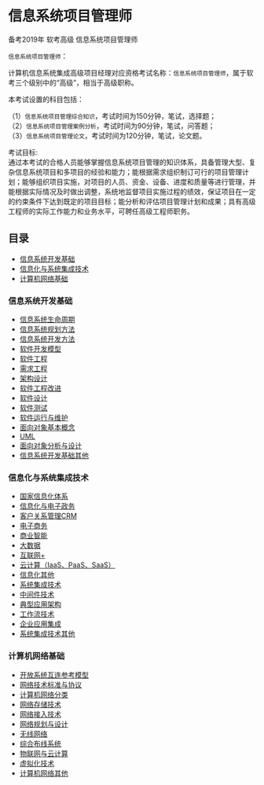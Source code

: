 # 信息系统项目管理师
备考2019年 软考高级 信息系统项目管理师

`信息系统项目管理师`：  

计算机信息系统集成高级项目经理对应资格考试名称：`信息系统项目管理师`，属于软考三个级别中的“高级”，相当于高级职称。

本考试设置的科目包括：

（1）`信息系统项目管理综合知识`，考试时间为150分钟，笔试，选择题；  
（2）`信息系统项目管理案例分析`，考试时间为90分钟，笔试，问答题；  
（3）`信息系统项目管理论文`，考试时间为120分钟，笔试，论文题。

考试目标:  
通过本考试的合格人员能够掌握信息系统项目管理的知识体系，具备管理大型、复杂信息系统项目和多项目的经验和能力；能根据需求组织制订可行的项目管理计划；能够组织项目实施，对项目的人员、资金、设备、进度和质量等进行管理，并能根据实际情况及时做出调整，系统地监督项目实施过程的绩效，保证项目在一定的约束条件下达到既定的项目目标；能分析和评估项目管理计划和成果；具有高级工程师的实际工作能力和业务水平，可聘任高级工程师职务。 

## 目录
- [信息系统开发基础](#信息系统开发基础)
- [信息化与系统集成技术](#信息化与系统集成技术)
- [计算机网络基础](#计算机网络基础)


### 信息系统开发基础

* [信息系统生命周期](docs/devbasic/lifecycle.md)
* [信息系统规划方法](docs/devbasic/planningmethod.md)
* [信息系统开发方法](docs/devbasic/planningmethod.md)
* [软件开发模型](docs/devbasic)
* [软件工程](docs/devbasic)
* [需求工程](docs/devbasic)
* [架构设计](docs/devbasic)
* [软件工程改进](docs/devbasic)
* [软件设计](docs/devbasic)
* [软件测试](docs/devbasic)
* [软件运行与维护](docs/devbasic)
* [面向对象基本概念](docs/devbasic)
* [UML](docs/devbasic)
* [面向对象分析与设计](docs/devbasic)
* [信息系统开发基础其他](docs/devbasic)

### 信息化与系统集成技术

* [国家信息化体系]()
* [信息化与电子政务]()
* [客户关系管理CRM]()
* [电子商务]()
* [商业智能]()
* [大数据]()
* [互联网+]()
* [云计算（IaaS、PaaS、SaaS）]()
* [信息化其他]()
* [系统集成技术]()
* [中间件技术]()
* [典型应用架构]()
* [工作流技术]()
* [企业应用集成]()
* [系统集成技术其他]()

### 计算机网络基础

* [开放系统互连参考模型]()
* [网络技术标准与协议]()
* [计算机网络分类]()
* [网络存储技术]()
* [网络接入技术]()
* [网络规划与设计]()
* [无线网络]()
* [综合布线系统]()
* [物联网与云计算]()
* [虚拟化技术]()
* [计算机网络其他]()



